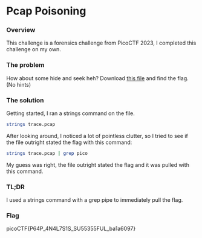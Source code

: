 # Pcap Poisoning

### Overview
This challenge is a forensics challenge from PicoCTF 2023, I completed this challenge on my own.

### The problem
How about some hide and seek heh? Download [this file](https://artifacts.picoctf.net/c/400/trace.pcap) and find the flag.
(No hints)

### The solution
Getting started, I ran a strings command on the file.
``````bash
strings trace.pcap 
``````

After looking around, I noticed a lot of pointless clutter, so I tried to see if the file outright stated the flag with this command:
``````bash
strings trace.pcap | grep pico
``````

My guess was right, the file outright stated the flag and it was pulled with this command.

### TL;DR
I used a strings command with a grep pipe to immediately pull the flag.

### Flag
picoCTF{P64P_4N4L7S1S_SU55355FUL_ba1a6097}
